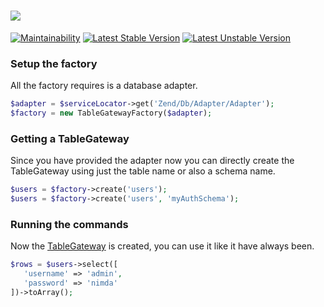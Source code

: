 # ![](https://i.imgur.com/ry6pNLD.png)

[![Maintainability](https://api.codeclimate.com/v1/badges/0971942e97c9c8c0fec3/maintainability)](https://codeclimate.com/github/phphacks/zend-tablegateway-factory/maintainability) [![Latest Stable Version](https://poser.pugx.org/phphackes/zend-tablegateway-factory/v/stable)](https://packagist.org/packages/phphackes/zend-tablegateway-factory) [![Latest Unstable Version](https://poser.pugx.org/phphackes/zend-tablegateway-factory/v/unstable)](https://packagist.org/packages/phphackes/zend-tablegateway-factory)

### Setup the factory

All the factory requires is a database adapter.
```php
$adapter = $serviceLocator->get('Zend/Db/Adapter/Adapter');
$factory = new TableGatewayFactory($adapter);
```

### Getting a TableGateway

Since you have provided the adapter now you can directly create the TableGateway using just the table name or also a schema name.
```php
$users = $factory->create('users');
$users = $factory->create('users', 'myAuthSchema');
```

### Running the commands

Now the [TableGateway](https://framework.zend.com/manual/2.2/en/modules/zend.db.table-gateway.html) is created, you can use it like it have always been.

```php
$rows = $users->select([
   'username' => 'admin',
   'password' => 'nimda'
])->toArray();
```
